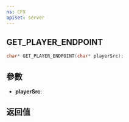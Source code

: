 ```yaml
---
ns: CFX
apiset: server
---
```

## GET_PLAYER_ENDPOINT

```c
char* GET_PLAYER_ENDPOINT(char* playerSrc);
```


## 參數
* **playerSrc**: 

## 返回值
